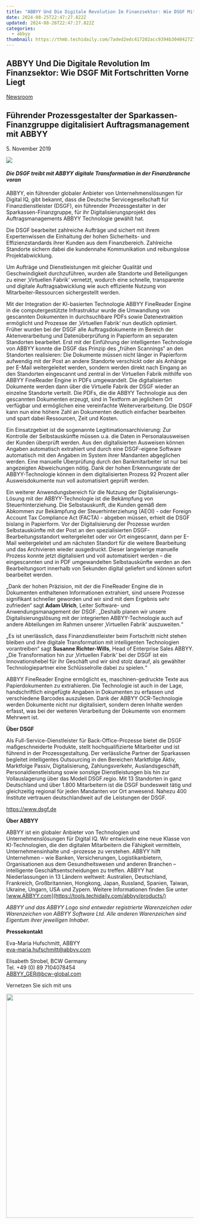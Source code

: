 ```yaml
---
title: "ABBYY Und Die Digitale Revolution Im Finanzsektor: Wie DSGF Mit Fortschritten Vorne Liegt"
date: 2024-08-25T22:47:27.822Z
updated: 2024-08-26T22:47:27.822Z
categories:
  - abbyy
thumbnail: https://thmb.techidaily.com/7aded2edc417202acc9394b304042727d6eb0d2ac27c609d7377dead2e886b5a.jpg
---
```


## ABBYY Und Die Digitale Revolution Im Finanzsektor: Wie DSGF Mit Fortschritten Vorne Liegt

[Newsroom](https://tools.techidaily.com/abbyy/products/)

## Führender Prozessgestalter der Sparkassen-Finanzgruppe digitalisiert Auftragsmanagement mit ABBYY

5\. November 2019

![](https://content.abbyy.com/-/media/project/abbyy/abbyy/branchtemplates/shutterstock_1272462163_1296-x-729.jpg?h=729&iar=0&w=1296)

#### _Die DSGF treibt mit ABBYY digitale Transformation in der Finanzbranche voran_

ABBYY, ein führender globaler Anbieter von Unternehmenslösungen für Digital IQ, gibt bekannt, dass die Deutsche Servicegesellschaft für Finanzdienstleister (DSGF), ein führender Prozessgestalter in der Sparkassen-Finanzgruppe, für ihr Digitalisierungsprojekt des Auftragsmanagements ABBYY Technologie gewählt hat.

Die DSGF bearbeitet zahlreiche Aufträge und sichert mit ihrem Expertenwissen die Einhaltung der hohen Sicherheits- und Effizienzstandards ihrer Kunden aus dem Finanzbereich. Zahlreiche Standorte sichern dabei die kundennahe Kommunikation und reibungslose Projektabwicklung.

Um Aufträge und Dienstleistungen mit gleicher Qualität und Geschwindigkeit durchzuführen, wurden alle Standorte und Beteiligungen zu einer ‚Virtuellen Fabrik‘ vernetzt, wodurch eine schnelle, transparente und digitale Auftragsabwicklung wie auch effiziente Nutzung von Mitarbeiter-Ressourcen sichergestellt werden.

Mit der Integration der KI-basierten Technologie ABBYY FineReader Engine in die computergestützte Infrastruktur wurde die Umwandlung von gescannten Dokumenten in durchsuchbare PDFs sowie Datenextraktion ermöglicht und Prozesse der ‚Virtuellen Fabrik‘ nun deutlich optimiert. Früher wurden bei der DSGF alle Auftragsdokumente im Bereich der Aktenverarbeitung und Datenüberprüfung in Papierform an separaten Standorten bearbeitet. Erst mit der Einführung der intelligenten Technologie von ABBYY konnte die DSGF das Prinzip des „frühen Scannings“ an den Standorten realisieren: Die Dokumente müssen nicht länger in Papierform aufwendig mit der Post an andere Standorte verschickt oder als Anhänge per E-Mail weitergeleitet werden, sondern werden direkt nach Eingang an den Standorten eingescannt und zentral in der Virtuellen Fabrik mithilfe von ABBYY FineReader Engine in PDFs umgewandelt. Die digitalisierten Dokumente werden dann über die Virtuelle Fabrik der DSGF wieder an einzelne Standorte verteilt. Die PDFs, die die ABBYY Technologie aus den gescannten Dokumenten erzeugt, sind in Textform an jeglichem Ort verfügbar und ermöglichen eine vereinfachte Weiterverarbeitung. Die DSGF kann nun eine höhere Zahl an Dokumenten deutlich einfacher bearbeiten und spart dabei Ressourcen, Zeit und Kosten.

Ein Einsatzgebiet ist die sogenannte Legitimationsarchivierung: Zur Kontrolle der Selbstauskünfte müssen u.a. die Daten in Personalausweisen der Kunden überprüft werden. Aus den digitalisierten Ausweisen können Angaben automatisch extrahiert und durch eine DSGF-eigene Software automatisch mit den Angaben im System ihrer Mandanten abgeglichen werden. Eine manuelle Überprüfung durch den Bankmitarbeiter ist nur bei angezeigten Abweichungen nötig. Dank der hohen Erkennungsrate der ABBYY-Technologie können in dem digitalisierten Prozess 92 Prozent aller Ausweisdokumente nun voll automatisiert geprüft werden.

Ein weiterer Anwendungsbereich für die Nutzung der Digitalisierungs-Lösung mit der ABBYY-Technologie ist die Bekämpfung von Steuerhinterziehung. Die Selbstauskunft, die Kunden gemäß dem Abkommen zur Bekämpfung der Steuerhinterziehung (AEOI) - oder Foreign Account Tax Compliance Act (FACTA) - abgeben müssen, erhielt die DSGF bislang in Papierform. Vor der Digitalisierung der Prozesse wurden Selbstauskünfte mit der Post an den spezialisierten DSGF-Bearbeitungsstandort weitergeleitet oder vor Ort eingescannt, dann per E-Mail weitergeleitet und am nächsten Standort für die weitere Bearbeitung und das Archivieren wieder ausgedruckt. Dieser langwierige manuelle Prozess konnte jetzt digitalisiert und voll automatisiert werden – die eingescannten und in PDF umgewandelten Selbstauskünfte werden an den Bearbeitungsort innerhalb von Sekunden digital geliefert und können sofort bearbeitet werden.

„Dank der hohen Präzision, mit der die FineReader Engine die in Dokumenten enthaltenen Informationen extrahiert, sind unsere Prozesse signifikant schneller geworden und wir sind mit dem Ergebnis sehr zufrieden“ sagt **Adam Ulrich**, Leiter Software- und Anwendungsmanagement der DSGF. „Deshalb planen wir unsere Digitalisierungslösung mit der integrierten ABBYY-Technologie auch auf andere Abteilungen im Rahmen unserer ‚Virtuellen Fabrik‘ auszuweiten.“

„Es ist unerlässlich, dass Finanzdienstleister beim Fortschritt nicht stehen bleiben und ihre digitale Transformation mit intelligenten Technologien vorantreiben“ sagt **Susanne Richter-Wills**, Head of Enterprise Sales ABBYY. „Die Transformation hin zur ‚Virtuellen Fabrik‘ bei der DSGF ist ein Innovationshebel für ihr Geschäft und wir sind stolz darauf, als gewählter Technologiepartner eine Schlüsselrolle dabei zu spielen.“

ABBYY FineReader Engine ermöglicht es, maschinen-gedruckte Texte aus Papierdokumenten zu extrahieren. Die Technologie ist auch in der Lage, handschriftlich eingefügte Angaben in Dokumenten zu erfassen und verschiedene Barcodes auszulesen. Dank der ABBYY OCR-Technologie werden Dokumente nicht nur digitalisiert, sondern deren Inhalte werden erfasst, was bei der weiteren Verarbeitung der Dokumente von enormem Mehrwert ist.

**Über DSGF**

Als Full-Service-Dienstleister für Back-Office-Prozesse bietet die DSGF maßgeschneiderte Produkte, stellt hochqualifizierte Mitarbeiter und ist führend in der Prozessgestaltung. Der verlässliche Partner der Sparkassen begleitet intelligentes Outsourcing in den Bereichen Marktfolge Aktiv, Marktfolge Passiv, Digitalisierung, Zahlungsverkehr, Auslandsgeschäft, Personaldienstleistung sowie sonstige Dienstleistungen bis hin zur Vollauslagerung über das Modell DSGF.regio. Mit 13 Standorten in ganz Deutschland und über 1.800 Mitarbeitern ist die DSGF bundesweit tätig und gleichzeitig regional für jeden Mandanten vor Ort anwesend. Nahezu 400 Institute vertrauen deutschlandweit auf die Leistungen der DSGF.

https://www.dsgf.de

**Über ABBYY**

ABBYY ist ein globaler Anbieter von Technologien und Unternehmenslösungen für Digital IQ. Wir entwickeln eine neue Klasse von KI-Technologien, die den digitalen Mitarbeitern die Fähigkeit vermitteln, Unternehmensinhalte und -prozesse zu verstehen. ABBYY hilft Unternehmen – wie Banken, Versicherungen, Logistikanbietern, Organisationen aus dem Gesundheitswesen und anderen Branchen – intelligente Geschäftsentscheidungen zu treffen. ABBYY hat Niederlassungen in 13 Ländern weltweit: Australien, Deutschland, Frankreich, Großbritannien, Hongkong, Japan, Russland, Spanien, Taiwan, Ukraine, Ungarn, USA und Zypern. Weitere Informationen finden Sie unter [www.ABBYY.com](https://tools.techidaily.com/abbyy/products/)

_ABBYY und das ABBYY Logo sind entweder registrierte Warenzeichen oder Warenzeichen von ABBYY Software Ltd. Alle anderen Warenzeichen sind Eigentum ihrer jeweiligen Inhaber._

**Pressekontakt**

Eva-Maria Hufschmitt, ABBYY  
[eva-maria.hufschmitt@abbyy.com](https://tools.techidaily.com/abbyy/products/)

Elisabeth Strobel, BCW Germany  
Tel. +49 (0) 89 7104078454  
[ABBYY\_GER@bcw-global.com](https://tools.techidaily.com/abbyy/products/)

Vernetzen Sie sich mit uns

<ins class="adsbygoogle"
     style="display:block"
     data-ad-format="autorelaxed"
     data-ad-client="ca-pub-7571918770474297"
     data-ad-slot="1223367746"></ins>



<ins class="adsbygoogle"
     style="display:block"
     data-ad-client="ca-pub-7571918770474297"
     data-ad-slot="8358498916"
     data-ad-format="auto"
     data-full-width-responsive="true"></ins>

<!-- affiliate ads begin -->
<a href="https://appsumo.8odi.net/c/5597632/2068425/7443" target="_top" id="2068425"><img src="//a.impactradius-go.com/display-ad/7443-2068425" border="0" alt="" width="1200" height="600"/></a><img height="0" width="0" src="https://appsumo.8odi.net/i/5597632/2068425/7443" style="position:absolute;visibility:hidden;" border="0" />
<!-- affiliate ads end -->

